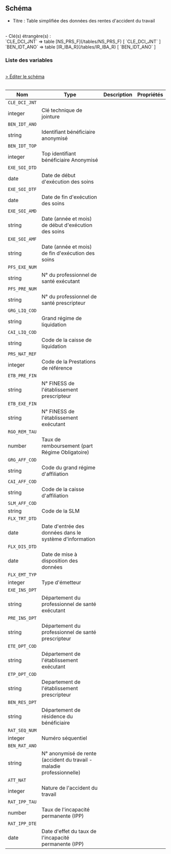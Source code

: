 ## Schéma

- Titre : Table simplifiée des données des rentes d'accident du travail
<br />
- Clé(s) étrangère(s) : <br />
`CLE_DCI_JNT` => table [NS_PRS_F](/tables/NS_PRS_F) [ `CLE_DCI_JNT` ]<br />
`BEN_IDT_ANO` => table [IR_IBA_R](/tables/IR_IBA_R) [ `BEN_IDT_ANO` ]<br />

### Liste des variables
<br />
<div>
    <a href="https://gitlab.com/healthdatahub/schema-snds/edit/master/schemas/DCIRS/NS_RAT_F.json"  
    arget="_blank" rel="noopener noreferrer">> Éditer le schéma</a>
    <OutboundLink />
</div>
<br />

Nom|Type|Description|Propriétés
-|-|-|-
`CLE_DCI_JNT`|
integer|Clé technique de jointure||
`BEN_IDT_ANO`|
string|Identifiant bénéficiaire anonymisé||
`BEN_IDT_TOP`|
integer|Top identifiant bénéficiaire Anonymisé||
`EXE_SOI_DTD`|
date|Date de début d&#x27;exécution des soins||
`EXE_SOI_DTF`|
date|Date de fin d&#x27;exécution des soins||
`EXE_SOI_AMD`|
string|Date (année et mois) de début d&#x27;exécution des soins||
`EXE_SOI_AMF`|
string|Date (année et mois) de fin d&#x27;exécution des soins||
`PFS_EXE_NUM`|
string|N° du professionnel de santé exécutant||
`PFS_PRE_NUM`|
string|N° du professionnel de santé prescripteur||
`GRG_LIQ_COD`|
string|Grand régime de liquidation||
`CAI_LIQ_COD`|
string|Code de la caisse de liquidation||
`PRS_NAT_REF`|
integer|Code de la Prestations de référence||
`ETB_PRE_FIN`|
string|N° FINESS de l&#x27;établissement prescripteur||
`ETB_EXE_FIN`|
string|N° FINESS de l&#x27;établissement exécutant||
`RGO_REM_TAU`|
number|Taux de remboursement (part Régime Obligatoire)||
`GRG_AFF_COD`|
string|Code du grand régime d&#x27;affiliation||
`CAI_AFF_COD`|
string|Code de la caisse d&#x27;affiliation||
`SLM_AFF_COD`|
string|Code de la SLM||
`FLX_TRT_DTD`|
date|Date d&#x27;entrée des données dans le système d&#x27;information||
`FLX_DIS_DTD`|
date|Date de mise à disposition des données||
`FLX_EMT_TYP`|
integer|Type d&#x27;émetteur||
`EXE_INS_DPT`|
string|Département du professionnel de santé exécutant||
`PRE_INS_DPT`|
string|Département du professionnel de santé prescripteur||
`ETE_DPT_COD`|
string|Département de l&#x27;établissement exécutant||
`ETP_DPT_COD`|
string|Departement de l&#x27;établissement prescripteur||
`BEN_RES_DPT`|
string|Département de résidence du bénéficiaire||
`RAT_SEQ_NUM`|
integer|Numéro séquentiel||
`BEN_RAT_ANO`|
string|N° anonymisé de rente (accident du travail - maladie professionnelle)||
`ATT_NAT`|
integer|Nature de l&#x27;accident du travail||
`RAT_IPP_TAU`|
number|Taux de l&#x27;incapacité permanente (IPP)||
`RAT_IPP_DTE`|
date|Date d&#x27;effet du taux de l&#x27;incapacité permanente (IPP)||

